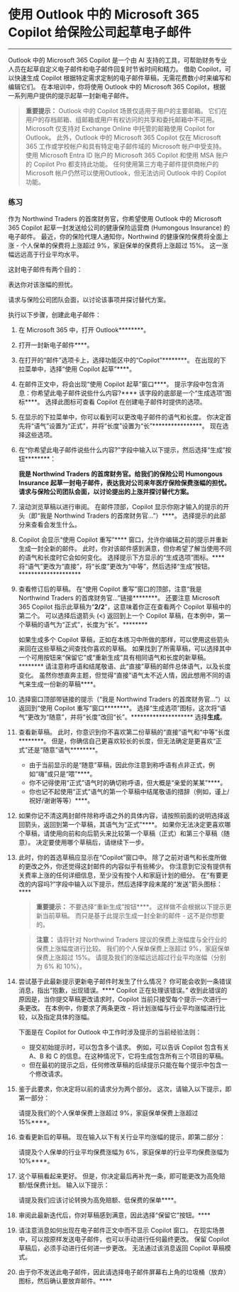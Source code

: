# 使用 Outlook 中的 Microsoft 365 Copilot 给保险公司起草电子邮件
---
Outlook 中的 Microsoft 365 Copilot 是一个由 AI 支持的工具，可帮助财务专业人员在起草自定义电子邮件和电子邮件回复时节省时间和精力。 借助 Copilot，可以快速生成 Copilot 根据特定需求定制的电子邮件草稿，无需花费数小时来编写和编辑它们。 在本培训中，你将使用 Outlook 中的 Microsoft 365 Copilot，根据一系列用户提供的提示起草一封新电子邮件。

> **重要提示：** Outlook 中的 Copilot 场景仅适用于用户的主要邮箱。 它们在用户的存档邮箱、组邮箱或用户有权访问的共享和委托邮箱中不可用。 Microsoft 仅支持对 Exchange Online 中托管的邮箱使用 Copilot for Outlook。 此外，Outlook 中的 Microsoft 365 Copilot 仅在 Microsoft 365 工作或学校帐户和具有特定电子邮件域的 Microsoft 帐户中受支持。 使用 Microsoft Entra ID 账户的 Microsoft 365 Copilot 和使用 MSA 账户的 Copilot Pro 都支持此功能。 任何使用第三方电子邮件提供商帐户的 Microsoft 帐户仍然可以使用Outlook，但无法访问 Outlook 中的 Copilot 功能。

### 练习

作为 Northwind Traders 的首席财务官，你希望使用 Outlook 中的 Microsoft 365 Copilot 起草一封发送给公司的健康保险运营商 (Humongous Insurance) 的电子邮件。 最近，你的保险代理人通知你，Northwind 的健康保险保费将全面上涨 - 个人保单的保费将上涨超过 9%，家庭保单的保费将上涨超过 15%。 这一涨幅远远高于行业平均水平。

这封电子邮件有两个目的：

表达你对该涨幅的担忧。

请求与保险公司团队会面，以讨论该事项并探讨替代方案。

执行以下步骤，创建此电子邮件：

1.  在 Microsoft 365 中，打开 Outlook********。
2.  打开一封新电子邮件****。
3.  在打开的“邮件”选项卡上，选择功能区中的“Copilot”********。 在出现的下拉菜单中，选择“使用 Copilot 起草”****。
4.  在邮件正文中，将会出现“使用 Copilot 起草”窗口****。 提示字段中包含消息：你希望此电子邮件说些什么内容?**** 该字段的底部是一个“生成选项”图标****。 选择此图标可查看 Copilot 在创建电子邮件时提供的选项。
5.  在显示的下拉菜单中，你可以看到可以更改电子邮件的语气和长度。 你决定首先将“语气”设置为“正式”，并将“长度”设置为“长”****************。 现在选择这些选项。
6.  在“你希望此电子邮件说些什么内容?”字段中输入以下提示，然后选择“生成”按钮********：
    
    **我是 Northwind Traders 的首席财务官。给我们的保险公司 Humongous Insurance 起草一封电子邮件，表达我对公司来年医疗保险保费涨幅的担忧。请求与保险公司团队会面，以讨论提出的上涨并探讨替代方案。** 
7.  滚动浏览草稿以进行审阅。 在邮件顶部，Copilot 显示你刚才输入的提示的开头（即“我是 Northwind Traders 的首席财务官...”）****。 选择提示的此部分来查看会发生什么。
8.  Copilot 会显示“使用 Copilot 重写”**** 窗口，允许你编辑之前的提示并重新生成一封全新的邮件。 此时，你对该邮件感到满意，但你希望了解当使用不同的语气和长度时它会如何变化。 选择提示下方显示的“生成选项”图标。**** 将“语气”更改为“直接”，将“长度”更改为“中等”，然后选择“生成”按钮。********************
9.  查看修订后的草稿。 在“使用 Copilot 重写”窗口的顶部，注意“我是 Northwind Traders 的首席财务官...”链接********。 还要注意 Microsoft 365 Copilot 指示此草稿为“**2/2**”，这意味着你正在查看两个 Copilot 草稿中的第二个。 可以选择后退箭头 (&lt;) 返回到上一个 Copilot 草稿，在本例中，第一个草稿的语气为“正式”，长度为“长”。********
    
    如果生成多个 Copilot 草稿，正如在本练习中所做的那样，可以使用这些箭头来回在这些草稿之间查找你喜欢的草稿。 如果找到了所需草稿，可以选择其中一个可用按钮来“保留它”或“重新生成”具有相同语气和长度的新草稿。******** 请注意称呼语和结尾敬语、此“直接”草稿的邮件总体语气，以及长度变化。 虽然你想直奔主题，但觉得“直接”语气太不近人情，因此想用不同的语气来生成一份新的草稿****。
10. 选择窗口顶部带链接的提示（“我是 Northwind Traders 的首席财务官...”）以返回到“使用 Copilot 重写”窗口********。 选择“生成选项”图标，这次将“语气”更改为“随意”，并将“长度”改回“长”。******************** 选择**生成**。
11. 查看新草稿。 此时，你意识到你不喜欢第二份草稿的“直接”语气和“中等”长度********。 但是，你确信自己更喜欢较长的长度，但无法确定是更喜欢“正式”还是“随意”语气********。
     -  由于当前显示的是“随意”草稿，因此你注意到称呼语有点非正式，例如“嗨”或只是“喂”****。
     -  你不记得使用“正式”语气时的确切称呼语，但大概是“亲爱的某某”****。
     -  你也记不起使用“正式”语气的第一个草稿中结尾敬语的措辞（例如，谨上/祝好/谢谢等等）****。
12. 如果你记不清这两封邮件除称呼语之外的具体内容，请按照前面的说明选择返回箭头，返回到第一个草稿，其语气为“正式”****。 如果你无法决定更喜欢哪个草稿，请使用向前和向后箭头来比较第一个草稿（正式）和第三个草稿（随意）。 决定要使用哪个草稿后，请继续下一步。
13. 此时，你的首选草稿应显示在“Copilot”窗口中。 除了之前对语气和长度所做的更改之外，你还觉得这封邮件的内容似乎有些稀少。 你注意到它没有提供有关费率上涨的任何详细信息，至少没有按个人和家庭计划的细分。 在“有要更改的内容吗?”字段中输入以下提示，然后选择字段末尾的“发送”箭头图标：****
    
    > **重要提示：** 不要选择“重新生成”按钮****。 这样做不会根据以下提示更新当前草稿。 而只是基于此提示生成一封全新的邮件 - 这不是你想要的。
    
    > **注意：** 请将针对 Northwind Traders 提议的保费上涨幅度与全行业的保费上涨幅度进行比较。 我们的个人保单保费上涨超过 9%，家庭保单保费上涨超过 15%。 请提及我们的涨幅远远超过行业平均涨幅（分别为 6% 和 10%）。
14. 尝试基于此最新提示更新电子邮件时发生了什么情况？ 你可能会收到一条错误消息，指出“抱歉，出现错误。**** Copilot 正在处理该错误。” 收到此错误的原因是，当你提交草稿更改请求时，Copilot 当前只接受每个提示一次进行一条更改。 在本例中，你要求了两条更改 - 将计划涨幅与行业平均涨幅进行比较，以及指定具体的涨幅。
    
    下面是在 Copilot for Outlook 中工作时涉及提示的当前经验法则：
    
    
     -  提交初始提示时，可以包含多个请求。 例如，可以告诉 Copilot 包含有关 A、B 和 C 的信息。在这种情况下，它将生成包含所有三个项目的草稿。
     -  但在最初的提示之后，任何修改草稿的后续提示只能在每个提示中包含一个修改请求。
     
15. 鉴于此要求，你决定将以前的请求分为两个部分。 这次，请输入以下提示，即第一部分：
    
    请提及我们的个人保单保费上涨超过 9%，家庭保单保费上涨超过 15%****。
16. 查看更新后的草稿。 现在输入以下有关行业平均涨幅的提示，即第二部分：
    
    请提及个人保单的行业平均保费涨幅为 6%，家庭保单的行业平均保费涨幅为 10%****。
17. 这个草稿看起来更好。 但是，你决定最后再补充一条，即可能更改为高免赔额/低保费计划。 输入以下提示：
    
    请提及我们应该讨论转换为高免赔额、低保费的保单****。
18. 审阅此最新迭代后，你对草稿感到满意，因此选择“保留它”按钮。****
19. 请注意消息如何出现在电子邮件正文中而不显示 Copilot 窗口。 在现实场景中，可以按原样发送电子邮件，也可以手动进行任何最终更改。 保留 Copilot 草稿后，必须手动进行任何进一步更改。 无法通过该消息返回 Copilot 草稿模式。
20. 由于你不发送此电子邮件，因此请选择电子邮件屏幕右上角的垃圾桶（放弃）图标，然后确认要放弃邮件。****
